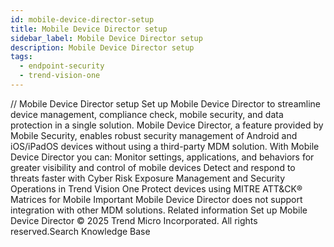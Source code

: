```yaml
---
id: mobile-device-director-setup
title: Mobile Device Director setup
sidebar_label: Mobile Device Director setup
description: Mobile Device Director setup
tags:
  - endpoint-security
  - trend-vision-one
---
```


/*<![CDATA[*/ $('#title').html($('meta[name=map-description]').attr('content')); /*]]>*/ Mobile Device Director setup Set up Mobile Device Director to streamline device management, compliance check, mobile security, and data protection in a single solution. Mobile Device Director, a feature provided by Mobile Security, enables robust security management of Android and iOS/iPadOS devices without using a third-party MDM solution. With Mobile Device Director you can: Monitor settings, applications, and behaviors for greater visibility and control of mobile devices Detect and respond to threats faster with Cyber Risk Exposure Management and Security Operations in Trend Vision One Protect devices using MITRE ATT&CK® Matrices for Mobile Important Mobile Device Director does not support integration with other MDM solutions. Related information Set up Mobile Device Director © 2025 Trend Micro Incorporated. All rights reserved.Search Knowledge Base